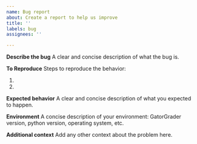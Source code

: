 ```yaml
---
name: Bug report
about: Create a report to help us improve
title: ''
labels: bug
assignees: ''

---
```


**Describe the bug**
A clear and concise description of what the bug is.

**To Reproduce**
Steps to reproduce the behavior:
1. <!-- Replace this text --!>
2. <!-- Replace this text --!>

**Expected behavior**
A clear and concise description of what you expected to happen.

**Environment**
A concise description of your environment: GatorGrader version,
python version, operating system, etc.

**Additional context**
Add any other context about the problem here.